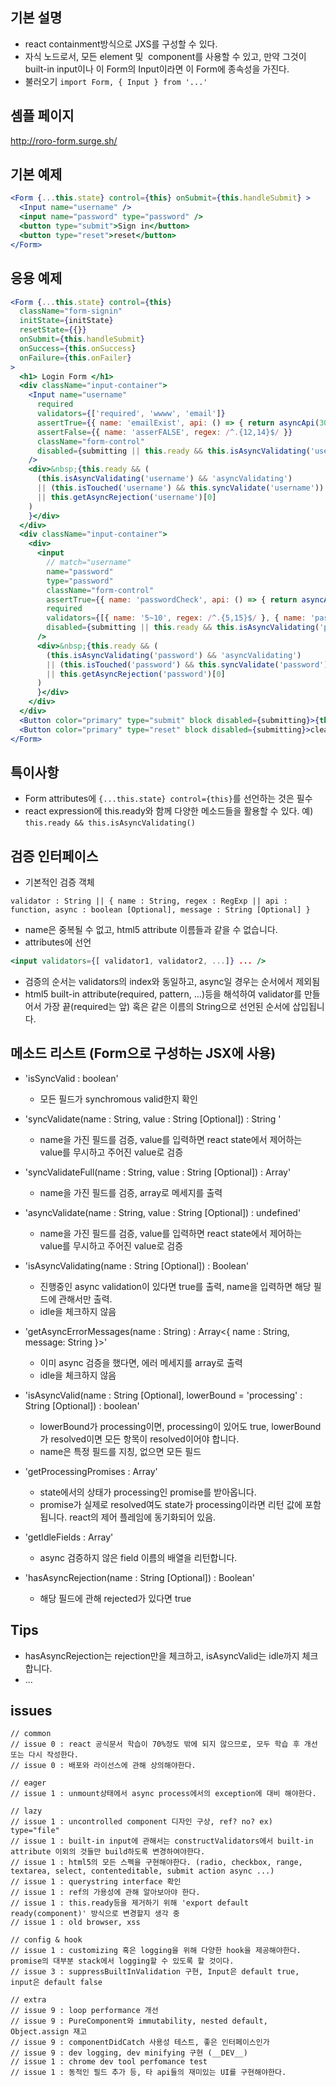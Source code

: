## 기본 설명
* react containment방식으로 JXS를 구성할 수 있다.
* 자식 노드로서, 모든 element 및  component를 사용할 수 있고, 만약 그것이 built-in input이나 이 Form의 Input이라면 이 Form에 종속성을 가진다.
* 불러오기 `import Form, { Input } from '...'`

## 셈플 페이지
  http://roro-form.surge.sh/

## 기본 예제
```jsx
<Form {...this.state} control={this} onSubmit={this.handleSubmit} >
  <Input name="username" />
  <input name="password" type="password" />
  <button type="submit">Sign in</button>
  <button type="reset">reset</button>
</Form>
```

## 응용 예제
```jsx
<Form {...this.state} control={this}
  className="form-signin"
  initState={initState}
  resetState={{}}
  onSubmit={this.handleSubmit}
  onSuccess={this.onSuccess}
  onFailure={this.onFailer}
>
  <h1> Login Form </h1>
  <div className="input-container">
    <Input name="username"
      required
      validators={['required', 'wwww', 'email']}
      assertTrue={{ name: 'emailExist', api: () => { return asyncApi(3000, true) }, async: true, message: 'not exist' }} // api should return a boolean
      assertFalse={{ name: 'asserFALSE', regex: /^.{12,14}$/ }}
      className="form-control"
      disabled={submitting || this.ready && this.isAsyncValidating('username')} // (false && username && username.promises.length > 0)} 
    />
    <div>&nbsp;{this.ready && (
      (this.isAsyncValidating('username') && 'asyncValidating')
      || (this.isTouched('username') && this.syncValidate('username'))
      || this.getAsyncRejection('username')[0]
    )
    }</div>
  </div>
  <div className="input-container">
    <div>
      <input
        // match="username"
        name="password"
        type="password"
        className="form-control"
        assertTrue={{ name: 'passwordCheck', api: () => { return asyncApi(4000, false) }, async: true, message: 'not valid' }}
        required
        validators={[{ name: '5~10', regex: /^.{5,15}$/ }, { name: 'passwordCheck', api: () => { return asyncApi(3000, true) }, async: true, message: 'not valid' }]}
        disabled={submitting || this.ready && this.isAsyncValidating('password')}
      />
      <div>&nbsp;{this.ready && (
        (this.isAsyncValidating('password') && 'asyncValidating')
        || (this.isTouched('password') && this.syncValidate('password'))
        || this.getAsyncRejection('password')[0]
      )
      }</div>
    </div>
  </div>
  <Button color="primary" type="submit" block disabled={submitting}>{this.ready && this.isAsyncValidating() ? 'validating' : submitting ? 'submitting' : 'Sign in'}</Button>
  <Button color="primary" type="reset" block disabled={submitting}>clear</Button>
</Form>

```

## 특이사항
* Form attributes에 `{...this.state} control={this}`를 선언하는 것은 필수
* react expression에 this.ready와 함께 다양한 메소드들을 활용할 수 있다. 예) `this.ready && this.isAsyncValidating()`

## 검증 인터페이스
* 기본적인 검증 객체 
```
validator : String || { name : String, regex : RegExp || api : function, async : boolean [Optional], message : String [Optional] }
```
  * name은 중복될 수 없고, html5 attribute 이름들과 같을 수 없습니다.
* attributes에 선언 
```jsx
<input validators={[ validator1, validator2, ...]} ... />
```
* 검증의 순서는 validators의 index와 동일하고, async일 경우는 순서에서 제외됨
* html5 built-in attribute(required, pattern, ...)등을 해석하여 validator를 만들어서 가장 끝(required는 앞) 혹은 같은 이름의 String으로 선언된 순서에 삽입됩니다.

## 메소드 리스트 (Form으로 구성하는 JSX에 사용)
* 'isSyncValid : boolean'
  * 모든 필드가 synchromous valid한지 확인
  
* 'syncValidate(name : String, value : String [Optional]) : String '
  * name을 가진 필드를 검증, value를 입력하면 react state에서 제어하는 value를 무시하고 주어진 value로 검증
  
* 'syncValidateFull(name : String, value : String [Optional]) : Array<String>'
  * name을 가진 필드를 검증, array로 메세지를 출력
  
* 'asyncValidate(name : String, value : String [Optional]) : undefined'
  * name을 가진 필드를 검증, value를 입력하면 react state에서 제어하는 value를 무시하고 주어진 value로 검증
  
* 'isAsyncValidating(name : String [Optional]) : Boolean'
  * 진행중인 async validation이 있다면 true를 출력, name을 입력하면 해당 필드에 관해서만 출력.
  * idle을 체크하지 않음
  
* 'getAsyncErrorMessages(name : String) : Array<{ name : String, message: String }>'
  * 이미 async 검증을 했다면, 에러 메세지를 array로 출력
  * idle을 체크하지 않음
  
* 'isAsyncValid(name : String [Optional], lowerBound = 'processing' : String [Optional]) : boolean'
  * lowerBound가 processing이면, processing이 있어도 true, lowerBound가 resolved이면 모든 항목이 resolved이어야 합니다.
  * name은 특정 필드를 지칭, 없으면 모든 필드
  
* 'getProcessingPromises : Array<Promise>'
  * state에서의 상태가 processing인 promise를 받아옵니다.
  * promise가 실제로 resolved여도 state가 processing이라면 리턴 값에 포함됩니다. react의 제어 플레임에 동기화되어 있음.

* 'getIdleFields : Array<String>'
  * async 검증하지 않은 field 이름의 배열을 리턴합니다.

* 'hasAsyncRejection(name : String [Optional]) : Boolean'
  * 해당 필드에 관해 rejected가 있다면 true

## Tips
* hasAsyncRejection는 rejection만을 체크하고, isAsyncValid는 idle까지 체크합니다.
* ...

## issues
```
// common
// issue 0 : react 공식문서 학습이 70%정도 밖에 되지 않으므로, 모두 학습 후 개선 또는 다시 작성한다.
// issue 0 : 배포와 라이선스에 관해 상의해야한다.

// eager
// issue 1 : unmount상태에서 async process에서의 exception에 대비 해야한다.

// lazy
// issue 1 : uncontrolled component 디자인 구상, ref? no? ex) type="file" 
// issue 1 : built-in input에 관해서는 constructValidators에서 built-in attribute 이외의 것들만 build하도록 변경하여야한다.
// issue 1 : html5의 모든 스펙을 구현해야한다. (radio, checkbox, range, textarea, select, contenteditable, submit action async ...)
// issue 1 : querystring interface 확인
// issue 1 : ref의 가용성에 관해 알아보아야 한다. 
// issue 1 : this.ready등을 제거하기 위해 'export default ready(component)' 방식으로 변경할지 생각 중
// issue 1 : old browser, xss

// config & hook
// issue 1 : customizing 혹은 logging을 위해 다양한 hook을 제공해야한다. promise의 대부분 stack에서 logging할 수 있도록 할 것이다.
// issue 3 : suppressBuiltInValidation 구현, Input은 default true, input은 default false 

// extra
// issue 9 : loop performance 개선
// issue 9 : PureComponent와 immutability, nested default, Object.assign 재고
// issue 9 : componentDidCatch 사용성 테스트, 좋은 인터페이스인가
// issue 9 : dev logging, dev minifying 구현 (__DEV__)
// issue 1 : chrome dev tool perfomance test
// issue 1 : 동적인 필드 추가 등, 타 api들의 재미있는 UI를 구현해야한다.
```
